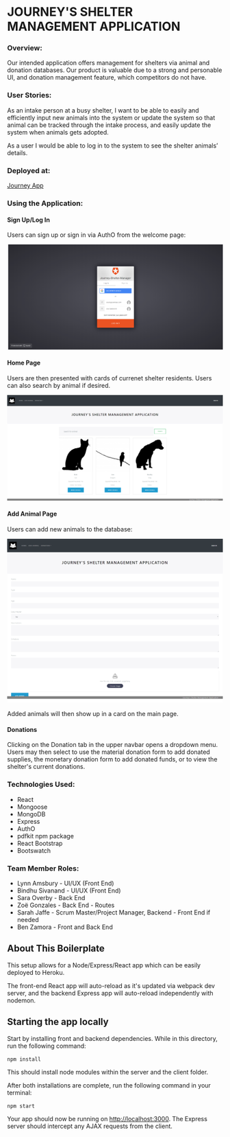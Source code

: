 # JOURNEY'S SHELTER MANAGEMENT APPLICATION

### Overview:

Our intended application offers management for shelters via animal and donation
databases. Our product is valuable due to a strong and personable UI, and
donation management feature, which competitors do not have.

### User Stories:

As an intake person at a busy shelter, I want to be able to easily and efficiently input new animals into the system or update the system so that animal can be tracked through the intake process, and easily update the system when animals gets adopted.

As a user I would be able to log in to the system to see the shelter animals’ details.

### Deployed at: 
[Journey App](https://journey-shelter-manager.herokuapp.com/)

### Using the Application:

#### Sign Up/Log In

Users can sign up or sign in via AuthO from the welcome page:

![Sign Up/Log In](client/src/images/SignLogin.png)

#### Home Page

Users are then presented with cards of currenet shelter residents. Users can also search by animal if desired.

![Home](client/src/images/Home.PNG)

#### Add Animal Page

Users can add new animals to the database:

![Home](client/src/images/AddAnimal.png)

Added animals will then show up in a card on the main page.

#### Donations

Clicking on the Donation tab in the upper navbar opens a dropdown menu. Users may then select to use the material donation form to add donated supplies, the monetary donation form to add donated funds, or to view the shelter's current donations.

### Technologies Used:
<ul>
<li>React</li>
<li>Mongoose</li>
<li>MongoDB</li>
<li>Express</li>
<li>AuthO</li>
<li>pdfkit npm package</li>
<li>React Bootstrap</li>
<li>Bootswatch</li>
</ul>



### Team Member Roles:
<ul>
<li>Lynn Amsbury - UI/UX (Front End)</li>
<li>Bindhu Sivanand - UI/UX (Front End)</li>
<li>Sara Overby - Back End</li>
<li>Zoë Gonzales - Back End - Routes</li>
<li>Sarah Jaffe - Scrum Master/Project Manager, Backend - Front End if needed</li>
<li>Ben Zamora - Front and Back End</li>
</ul>

## About This Boilerplate

This setup allows for a Node/Express/React app which can be easily deployed to Heroku.

The front-end React app will auto-reload as it's updated via webpack dev server, and the backend Express app will auto-reload independently with nodemon.

## Starting the app locally

Start by installing front and backend dependencies. While in this directory, run the following command:

```
npm install
```

This should install node modules within the server and the client folder.

After both installations are complete, run the following command in your terminal:

```
npm start
```

Your app should now be running on <http://localhost:3000>. The Express server should intercept any AJAX requests from the client.